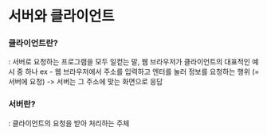 # 서버와 클라이언트

### 클라이언트란?
: 서버로 요청하는 프로그램을 모두 일컫는 말, 웹 브라우저가 클라이언트의 대표적인 예시 중 하나
ex - 웹 브라우저에서 주소를 입력하고 엔터를 눌러 정보를 요청하는 행위 (= 서버에 요청) -> 서버는 그 주소에 맞는 화면으로 응답

### 서버란?
: 클라이언트의 요청을 받아 처리하는 주체